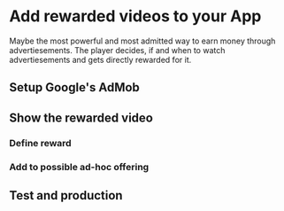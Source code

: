 # Add rewarded videos to your App
Maybe the most powerful and most admitted way to earn money through advertiesements. The player decides, if and when to watch advertiesements and gets directly rewarded for it.

## Setup Google's AdMob

## Show the rewarded video

### Define reward

### Add to possible ad-hoc offering

## Test and production
